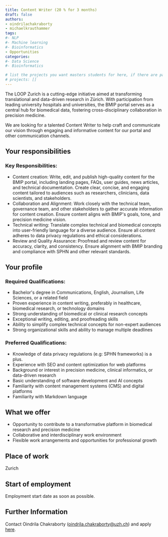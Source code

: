 ```yaml
---
title: Content Writer (20 % for 3 months)
draft: false
authors:
- oindrilachakraborty
- michaelkrauthammer
tags: 
#- NLP
#- Machine learning
#- Bioinformatics
- Opportunities
categories:
#- Data Science
#- Bioinformatics

# list the projects you want masters students for here, if there are pages for them
# projects: []
---
```


The LOOP Zurich is a cutting-edge initiative aimed at transforming translational and data-driven research in Zürich. With participation from leading university hospitals and universities, the BMIP portal serves as a central hub for biomedical data, fostering cross-disciplinary collaboration in precision medicine.

We are looking for a talented Content Writer to help craft and communicate our vision through engaging and informative content for our portal and other communication channels.

## Your responsibilities
### Key Responsibilities:
- Content creation:
Write, edit, and publish high-quality content for the BMIP portal, including landing pages, FAQs, user guides, news articles, and technical documentation. Create clear, concise, and engaging content tailored to audiences such as researchers, clinicians, data scientists, and stakeholders.
- Collaboration and Alignment:
Work closely with the technical team, governance team, and other stakeholders to gather accurate information for content creation. Ensure content aligns with BMIP's goals, tone, and precision medicine vision.
- Technical writing:
Translate complex technical and biomedical concepts into user-friendly language for a diverse audience. Ensure all content adheres to data privacy regulations and ethical considerations.
- Review and Quality Assurance:
Proofread and review content for accuracy, clarity, and consistency. Ensure alignment with BMIP branding and compliance with SPHN and other relevant standards.

## Your profile
### Required Qualifications:
- Bachelor's degree in Communications, English, Journalism, Life Sciences, or a related field
- Proven experience in content writing, preferably in healthcare, biomedical research, or technology domains
- Strong understanding of biomedical or clinical research concepts
- Exceptional writing, editing, and proofreading skills
- Ability to simplify complex technical concepts for non-expert audiences
- Strong organizational skills and ability to manage multiple deadlines

### Preferred Qualifications:
- Knowledge of data privacy regulations (e.g: SPHN frameworks) is a plus.
- Experience with SEO and content optimization for web platforms
- Background or interest in precision medicine, clinical informatics, or data-driven research
- Basic understanding of software development and AI concepts
- Familiarity with content management systems (CMS) and digital platforms
- Familiarity with Markdown language

## What we offer
- Opportunity to contribute to a transformative platform in biomedical research and precision medicine
- Collaborative and interdisciplinary work environment
- Flexible work arrangements and opportunities for professional growth

## Place of work
Zurich

## Start of employment
Employment start date as soon as possible.

## Further Information
Contact Oindrila Chakraborty (oindrila.chakraborty@uzh.ch) and apply [here](https://ohws.prospective.ch/public/v1/jobads/8dd69a62-e7cb-4668-b963-e6f4af83ae26).
